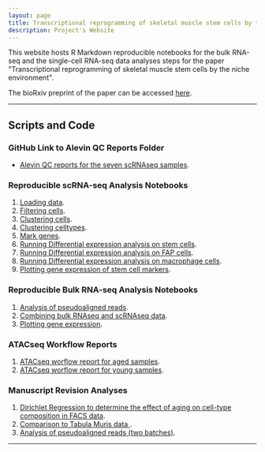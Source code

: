 ```yaml
---
layout: page
title: Transcriptional reprogramming of skeletal muscle stem cells by the niche environment
description: Project's Website
---
```



This website hosts R Markdown reproducible notebooks for the bulk RNA-seq and the single-cell RNA-seq data analyses steps for the paper "Transcriptional reprogramming of skeletal muscle stem cells by the niche environment". 


The bioRxiv preprint of the paper can be accessed [here](https://www.biorxiv.org/content/10.1101/2021.05.25.445621v1).


---------

## Scripts and Code

### GitHub Link to  Alevin QC Reports Folder

* <a href="https://github.com/csglab/transcriptional_reprogramming_muscle_cells/tree/master/assets/notebooks/alevin" target="_blank">Alevin QC reports for the seven scRNAseq samples</a>.

### Reproducible scRNA-seq Analysis Notebooks


 1. <a href="{{ BASE_PATH }}/transcriptional_reprogramming_muscle_cells/assets/notebooks/scrnaseq/1_load_data.nb.html" target="_blank">Loading data</a>.
 2. <a href="{{ BASE_PATH }}/transcriptional_reprogramming_muscle_cells/assets/notebooks/scrnaseq/2_filter_cells.nb.html" target="_blank">Filtering cells</a>.
 3. <a href="{{ BASE_PATH }}/transcriptional_reprogramming_muscle_cells/assets/notebooks/scrnaseq/3a_cluster.nb.html" target="_blank">Clustering cells</a>.
 4. <a href="{{ BASE_PATH }}/transcriptional_reprogramming_muscle_cells/assets/notebooks/scrnaseq/3b_cluster_celltypes.nb.html" target="_blank">Clustering celltypes</a>.
 5. <a href="{{ BASE_PATH }}/transcriptional_reprogramming_muscle_cells/assets/notebooks/scrnaseq/4_mark_genes.nb.html" target="_blank">Mark genes</a>.
 6. <a href="{{ BASE_PATH }}/transcriptional_reprogramming_muscle_cells/assets/notebooks/scrnaseq/5a_run_de_analysis_stem.nb.html" target="_blank"> Running Differential expression analysis on stem cells</a>.
 7. <a href="{{ BASE_PATH }}/transcriptional_reprogramming_muscle_cells/assets/notebooks/scrnaseq/5b_run_de_analysis_fap.nb.html" target="_blank">Running Differential expression analysis on FAP cells</a>.
 8. <a href="{{ BASE_PATH }}/transcriptional_reprogramming_muscle_cells/assets/notebooks/scrnaseq/5c_run_de_analysis_macrophage.nb.html" target="_blank">Running Differential expression analysis on macrophage cells</a>.
 9. <a href="{{ BASE_PATH }}/transcriptional_reprogramming_muscle_cells/assets/notebooks/scrnaseq/6_examine_genes_stem.nb.html" target="_blank">Plotting gene expression of stem cell markers</a>.



### Reproducible Bulk RNA-seq Analysis Notebooks


1. <a href="{{ BASE_PATH }}/transcriptional_reprogramming_muscle_cells/assets/notebooks/bulk_rnaseq/1_pseudoalign_bulk.nb.html" target="_blank">Analysis of pseudoaligned reads</a>.
2. <a href="{{ BASE_PATH }}/transcriptional_reprogramming_muscle_cells/assets/notebooks/bulk_rnaseq/2_combine_scrnaseq_bulk_stem.nb.html" target="_blank">Combining bulk RNAseq and scRNAseq data</a>.
3. <a href="{{ BASE_PATH }}/transcriptional_reprogramming_muscle_cells/assets/notebooks/bulk_rnaseq/3_plot_bulk.nb.html" target="_blank">Plotting gene expression</a>.


### ATACseq Workflow Reports

1. <a href="{{ BASE_PATH }}/transcriptional_reprogramming_muscle_cells/assets/notebooks/atacseq_analysis/atac_reports/qc_old.html" target="_blank">ATACseq worflow report for aged samples</a>.
2. <a href="{{ BASE_PATH }}/transcriptional_reprogramming_muscle_cells/assets/notebooks/atacseq_analysis/atac_reports/qc_yng.html" target="_blank">ATACseq worflow report for young samples</a>.

### Manuscript Revision Analyses

1. <a href="{{ BASE_PATH }}/transcriptional_reprogramming_muscle_cells/assets/notebooks/manuscript/dirichlet_regression.nb.html" target="_blank">Dirichlet Regression to determine the effect of aging on cell-type composition in FACS data</a>.
2. <a href="{{ BASE_PATH }}/transcriptional_reprogramming_muscle_cells/assets/notebooks/manuscript/tabula_muris_analysis_stem.nb.html" target="_blank">Comparison to Tabula Muris data </a>.
3. <a href="{{ BASE_PATH }}/transcriptional_reprogramming_muscle_cells/assets/notebooks/bulk_rnaseq/4_pseudoalign_bulk_combined_batches.nb.html" target="_blank">Analysis of pseudoaligned reads (two batches)</a>.

---------

